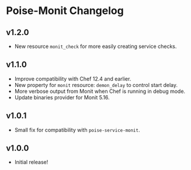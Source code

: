 # Poise-Monit Changelog

## v1.2.0

* New resource `monit_check` for more easily creating service checks.

## v1.1.0

* Improve compatibility with Chef 12.4 and earlier.
* New property for `monit` resource: `demon_delay` to control start delay.
* More verbose output from Monit when Chef is running in debug mode.
* Update binaries provider for Monit 5.16.

## v1.0.1

* Small fix for compatibility with `poise-service-monit`.

## v1.0.0

* Initial release!
